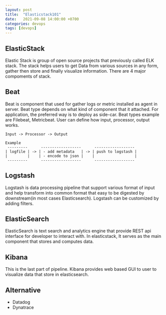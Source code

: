 ```yaml
---
layout: post
title:  "Elasticstack101"
date:   2021-09-08 14:00:00 +0700
categories: devops
tags: [devops]
---
```


## ElasticStack
Elastic Stack is group of open source projects that previously called ELK stack. The stack helps users to get Data from various sources in any form, gather then store and finally visualize information.
There are 4 major compoments of stack.

## Beat
Beat is component that used for gather logs or metric installed as agent in server. Beat type depends on what kind of component that it attached. For application, the preferred way is to deploy as side-car. Beat types example are Filebeat, Metricbeat. User can define how input, processor, output works.
```
Input -> Processor -> Output

Example
 ---------      ------------------      ------------------
| logfile | -> | - add metadata   | -> | push to logstash |
|         |    | - encode to json |    |                  |
 ---------      ------------------      ------------------
```

## Logstash
Logstash is data processing pipeline that support various format of input and help transform into common format that easy to be digested by downstream(in most cases Elasticsearch). Logstash can be customized by adding filters.

## ElasticSearch
ElasticSearch is text search and analytics engine that provide REST api interface for developer to interact with. In elasticstack, It serves as the main component that stores and computes data.

## Kibana
This is the last part of pipeline. Kibana provides web based GUI to user to visualize data that store in elasticsearch.

## Alternative
- Datadog
- Dynatrace
